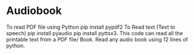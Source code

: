 # Audiobook

To read PDF file using Python pip install pypdf2 To Read text (Text to speech) pip install pyaudio pip install pyttsx3.
This code can read all the printable text from a PDF file/ Book.
Read any audio book using 12 lines of python.
